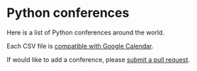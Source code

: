 # Python conferences

Here is a list of Python conferences around the world.

Each CSV file is [compatible with Google Calendar](https://support.google.com/calendar/answer/37118?hl=en).

If would like to add a conference, please [submit a pull request](https://github.com/python-organizers/conferences/pulls).
